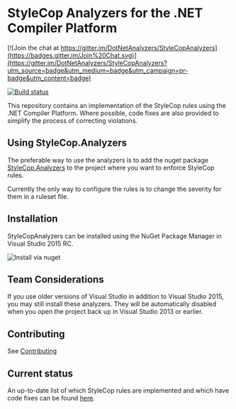 # StyleCop Analyzers for the .NET Compiler Platform

[![Join the chat at https://gitter.im/DotNetAnalyzers/StyleCopAnalyzers](https://badges.gitter.im/Join%20Chat.svg)](https://gitter.im/DotNetAnalyzers/StyleCopAnalyzers?utm_source=badge&utm_medium=badge&utm_campaign=pr-badge&utm_content=badge)

[![Build status](https://ci.appveyor.com/api/projects/status/8jw2lq431kgg44jl/branch/master?svg=true)](https://ci.appveyor.com/project/sharwell/stylecopanalyzers/branch/master)

This repository contains an implementation of the StyleCop rules using the .NET Compiler Platform. Where possible, code fixes are also provided to simplify the process of correcting violations.

## Using StyleCop.Analyzers

The preferable way to use the analyzers is to add the nuget package [StyleCop.Analyzers](http://www.nuget.org/packages/StyleCop.Analyzers/)
to the project where you want to enforce StyleCop rules.

Currently the only way to configure the rules is to change the severity for them in a ruleset file.

## Installation

StyleCopAnalyzers can be installed using the NuGet Package Manager in Visual Studio 2015 RC.

![Install via nuget](https://cloud.githubusercontent.com/assets/1408396/8233513/491f301a-159c-11e5-8b7a-1e16a0695da6.png)

## Team Considerations

If you use older versions of Visual Studio in addition to Visual Studio 2015, you may still install these analyzers. They will be automatically disabled when you open the project back up in Visual Studio 2013 or earlier.

## Contributing

See [Contributing](CONTRIBUTING.md)

## Current status

An up-to-date list of which StyleCop rules are implemented and which have code fixes can be found [here](http://stylecop.pdelvo.com/).
